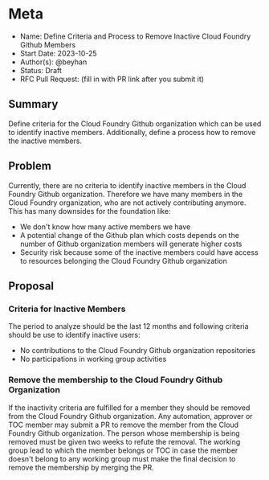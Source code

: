 # Meta
[meta]: #meta
- Name: Define Criteria and Process to Remove Inactive Cloud Foundry Github Members
- Start Date: 2023-10-25
- Author(s): @beyhan
- Status: Draft <!-- Acceptable values: Draft, Approved, On Hold, Superseded -->
- RFC Pull Request: (fill in with PR link after you submit it)

## Summary

Define criteria for the Cloud Foundry Github organization which can be used to identify inactive members. Additionally, define a process how to remove the inactive members.

## Problem

Currently, there are no criteria to identify inactive members in the Cloud Foundry Github organization. Therefore we have many members in the Cloud Foundry organization, who are not actively contributing anymore. This has many downsides for the foundation like:
* We don't know how many active members we have
* A potential change of the Github plan which costs depends on the number of Github organization members will generate higher costs
* Security risk because some of the inactive members could have access to resources belonging the Cloud Foundry Github organization


## Proposal

### Criteria for Inactive Members

The period to analyze should be the last 12 months and following criteria should be use to identify inactive users:
* No contributions to the Cloud Foundry Github organization repositories
* No participations in working group activities

### Remove the membership to the Cloud Foundry Github Organization

If the inactivity criteria are fulfilled for a member they should be removed from the Cloud Foundry Github organization. Any automation, approver or TOC member may submit a PR to remove the member from the Cloud Foundry Github organization. The person whose membership is being removed must be given two weeks to refute the removal. The working group lead to which the member belongs or TOC in case the member doesn't belong to any working group must make the final decision to remove the membership by merging the PR.
